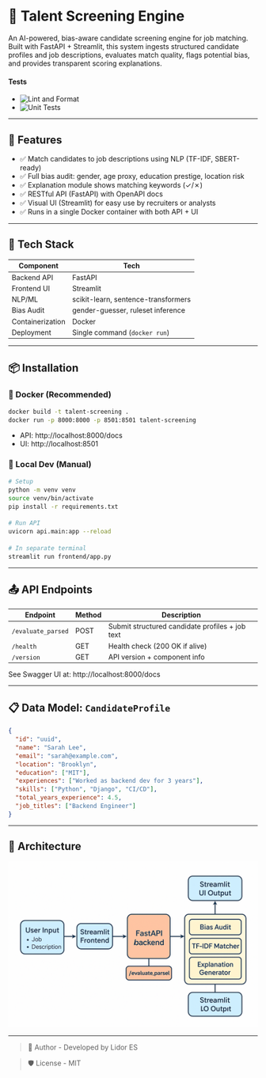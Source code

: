 # 🧠 Talent Screening Engine

An AI-powered, bias-aware candidate screening engine for job matching.  
Built with FastAPI + Streamlit, this system ingests structured candidate profiles and job descriptions, evaluates match quality, flags potential bias, and provides transparent scoring explanations.
#### Tests
- ![Lint and Format](https://github.com/LidorPrototype/TalentScreeningEngine/actions/workflows/lint-and-format-check.yml/badge.svg)
- ![Unit Tests](https://github.com/LidorPrototype/TalentScreeningEngine/actions/workflows/run-unittests.yml/badge.svg)


---

## 🚀 Features

- ✅ Match candidates to job descriptions using NLP (TF-IDF, SBERT-ready)
- ✅ Full bias audit: gender, age proxy, education prestige, location risk
- ✅ Explanation module shows matching keywords (✓/✗)
- ✅ RESTful API (FastAPI) with OpenAPI docs
- ✅ Visual UI (Streamlit) for easy use by recruiters or analysts
- ✅ Runs in a single Docker container with both API + UI

---

## 🧰 Tech Stack

| Component        | Tech                                |
|------------------|-------------------------------------|
| Backend API      | FastAPI                             |
| Frontend UI      | Streamlit                           |
| NLP/ML           | scikit-learn, sentence-transformers |
| Bias Audit       | gender-guesser, ruleset inference   |
| Containerization | Docker                              |
| Deployment       | Single command (`docker run`)       |

---

## 📦 Installation

### 🐳 Docker (Recommended)

```bash
docker build -t talent-screening .
docker run -p 8000:8000 -p 8501:8501 talent-screening
```
- API: http://localhost:8000/docs
- UI: http://localhost:8501

### 🧪 Local Dev (Manual)
```bash
# Setup
python -m venv venv
source venv/bin/activate
pip install -r requirements.txt

# Run API
uvicorn api.main:app --reload

# In separate terminal
streamlit run frontend/app.py
```

---

## 📤 API Endpoints

| Endpoint           | Method | Description                                     |
|--------------------|--------|-------------------------------------------------|
| `/evaluate_parsed` | POST   | Submit structured candidate profiles + job text |
| `/health`          | GET    | Health check (200 OK if alive)                  |
| `/version`         | GET    | API version + component info                    |

See Swagger UI at: http://localhost:8000/docs

---

## 📋 Data Model: `CandidateProfile`

```json
{
  "id": "uuid",
  "name": "Sarah Lee",
  "email": "sarah@example.com",
  "location": "Brooklyn",
  "education": ["MIT"],
  "experiences": ["Worked as backend dev for 3 years"],
  "skills": ["Python", "Django", "CI/CD"],
  "total_years_experience": 4.5,
  "job_titles": ["Backend Engineer"]
}
```

---

## 🧠 Architecture

![first-architecture](first-architecture.png)

---

> 👤 Author - Developed by Lidor ES

> 🛡 License - MIT


















